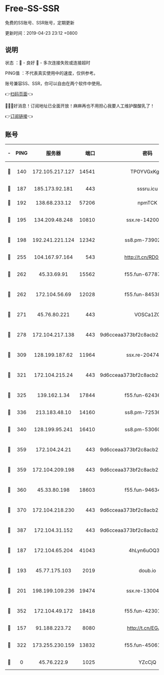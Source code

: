 # Free-SS-SSR

免费的SS账号、SSR账号，定期更新

更新时间：2019-04-23 23:12 +0800

## 说明

状态     ：🙂 - 良好 🙁 - 多次连接失败或连接超时

PING值   ：不代表真实使用中的速度，仅供参考。

账号兼容SS、SSR，你可以自由在两个软件中使用。

👉[扫码页面](https://liesauer.github.io/Free-SS-SSR/)👈

🎉🎉🎉好消息！订阅地址已全面开放！麻麻再也不用担心我要人工维护酸酸乳了！

👉[订阅链接](https://www.liesauer.net/yogurt/subscribe?ACCESS_TOKEN=DAYxR3mMaZAsaqUb)👈

## 账号

|-|PING|服务器|端口|密码|加密方式|区域|
|:----:|:----:|:-----:|-----:|:----:|:----:|:----:|
|🙂|140|172.105.217.127|14541|TPOYVGxKglpi|aes-256-cfb|JP|
|🙂|187|185.173.92.181|443|sssru.icu|rc4-md5|RU|
|🙂|192|138.68.233.12|57206|npmTCK|rc4-md5|US|
|🙂|195|134.209.48.248|10810|ssx.re-14200963|aes-256-cfb|US|
|🙂|198|192.241.221.124|12342|ss8.pm-73902144|aes-256-cfb|US|
|🙂|255|104.167.97.164|543|http://t.cn/RD0D7sx|rc4-md5|CA|
|🙂|262|45.33.69.91|15562|f55.fun-67787601|aes-256-cfb|US|
|🙂|262|172.104.56.69|12028|f55.fun-84538440|aes-256-cfb|SG|
|🙂|271|45.76.80.221|443|VOSCa1ZG|aes-256-cfb|DE|
|🙂|278|172.104.217.138|443|9d6cceaa373bf2c8acb22e60b6a58be6|aes-256-cfb|US|
|🙂|309|128.199.187.62|11964|ssx.re-20474884|aes-256-cfb|SG|
|🙂|321|172.104.215.24|443|9d6cceaa373bf2c8acb22e60b6a58be6|aes-256-cfb|US|
|🙂|325|139.162.1.34|17844|f55.fun-62436274|aes-256-cfb|SG|
|🙂|336|213.183.48.10|14160|ss8.pm-72536569|rc4-md5|RU|
|🙂|340|128.199.95.241|16410|ss8.pm-53060931|aes-256-cfb|SG|
|🙂|359|172.104.24.21|443|9d6cceaa373bf2c8acb22e60b6a58be6|aes-256-cfb|US|
|🙂|359|172.104.209.198|443|9d6cceaa373bf2c8acb22e60b6a58be6|aes-256-cfb|US|
|🙂|360|45.33.80.198|18603|f55.fun-94634073|aes-256-cfb|US|
|🙂|370|172.104.218.230|443|9d6cceaa373bf2c8acb22e60b6a58be6|aes-256-cfb|US|
|🙂|387|172.104.31.152|443|9d6cceaa373bf2c8acb22e60b6a58be6|aes-256-cfb|US|
|🙂|187|172.104.65.204|41043|4hLyn6uOQ3hU|aes-256-cfb|JP|
|🙂|193|45.77.175.103|2019|doub.io|aes-128-ctr|SG|
|🙂|201|198.199.109.236|19474|ssx.re-13004881|aes-256-cfb|US|
|🙂|352|172.104.49.172|18418|f55.fun-42301611|aes-256-cfb|SG|
|🙁|157|91.188.223.72|8080|http://t.cn/EGJIyrl|rc4-md5|RU|
|🙁|322|173.255.230.159|13832|f55.fun-45061463|aes-256-cfb|US|
|🙁|0|45.76.222.9|1025|YZcCjQ|rc4-md5|JP|
